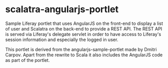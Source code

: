 scalatra-angularjs-portlet
==========================

Sample Liferay portlet that uses AngularJS on the front-end to display a
list of user and Scalatra on the back-end to provide a REST API. The
REST API is served via Liferay's delegate servlet in order to have
access to Liferay's session information and especially the logged in
user.

This portlet is derived from the angularjs-sample-portlet made by Dmitri
Carpov. Apart from the rewrite to Scala it also includes the AngularJS
code as part of the portlet.
